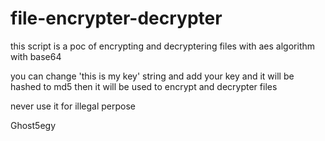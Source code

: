 # file-encrypter-decrypter

this script is a poc of encrypting and decryptering files with aes algorithm with base64

you can change 'this is my key' string and add your key and it will be hashed to md5 
then it will be used to encrypt and decrypter files

never use it for illegal perpose 

Ghost5egy
